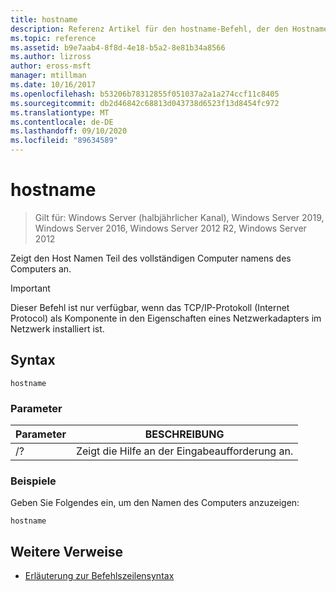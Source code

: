 ```yaml
---
title: hostname
description: Referenz Artikel für den hostname-Befehl, der den Hostnamen des Computers mit dem vollständigen Computernamen des Computers anzeigt.
ms.topic: reference
ms.assetid: b9e7aab4-8f8d-4e18-b5a2-8e81b34a8566
ms.author: lizross
author: eross-msft
manager: mtillman
ms.date: 10/16/2017
ms.openlocfilehash: b53206b78312855f051037a2a1a274ccf11c8405
ms.sourcegitcommit: db2d46842c68813d043738d6523f13d8454fc972
ms.translationtype: MT
ms.contentlocale: de-DE
ms.lasthandoff: 09/10/2020
ms.locfileid: "89634589"
---
```

# <a name="hostname"></a>hostname

> Gilt für: Windows Server (halbjährlicher Kanal), Windows Server 2019, Windows Server 2016, Windows Server 2012 R2, Windows Server 2012

Zeigt den Host Namen Teil des vollständigen Computer namens des Computers an.

>[!IMPORTANT]
> Dieser Befehl ist nur verfügbar, wenn das TCP/IP-Protokoll (Internet Protocol) als Komponente in den Eigenschaften eines Netzwerkadapters im Netzwerk installiert ist.

## <a name="syntax"></a>Syntax

```
hostname
```

### <a name="parameters"></a>Parameter
| Parameter | BESCHREIBUNG |
| ------- | -------- |
| /? | Zeigt die Hilfe an der Eingabeaufforderung an. |

### <a name="examples"></a>Beispiele

Geben Sie Folgendes ein, um den Namen des Computers anzuzeigen:

```
hostname
```

## <a name="additional-references"></a>Weitere Verweise

- [Erläuterung zur Befehlszeilensyntax](command-line-syntax-key.md)
